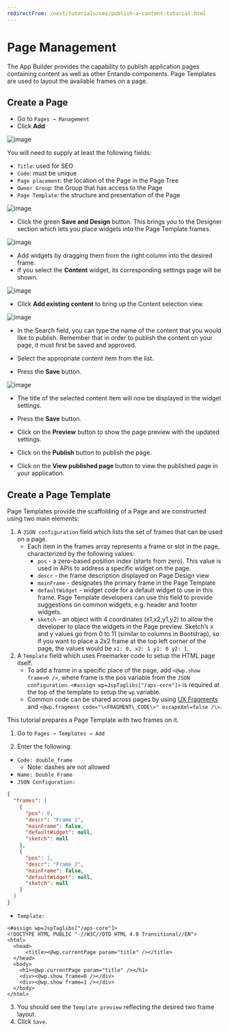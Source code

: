 ```yaml
---
redirectFrom: /next/tutorials/cms/publish-a-content-tutorial.html
---
```


# Page Management

The App Builder provides the capability to publish application pages containing content as well as other Entando components. Page Templates are used to layout the available frames on a page.

## Create a Page

- Go to `Pages → Management`
- Click **Add**

![image](./extracted-media/media/Publish1.png)

You will need to supply at least the following fields:
- `Title`: used for SEO
- `Code`: must be unique
- `Page placement`: the location of the Page in the Page Tree
- `Owner Group`: the Group that has access to the Page
- `Page Template`: the structure and presentation of the Page

![image](./extracted-media/media/Publish2.png)

-   Click the green **Save and Design** button. This brings you to the Designer section which lets you place widgets into the Page Template frames.

![image](./extracted-media/media/Publish3.png)

-   Add widgets by dragging them from the right column into the desired frame. 
-   If you select the **Content** widget, its corresponding settings page will be shown.

![image](./extracted-media/media/Publish4.png)

-   Click **Add existing content** to bring up the Content selection view.

![image](./extracted-media/media/Publish5.png)

-   In the Search field, you can type the name of the content that you
    would like to publish. Remember
    that in order to publish the content on your page, it must first be saved
    and approved.

-   Select the appropriate content item from the list. 

-   Press the **Save** button.

![image](./extracted-media/media/Publish5b.png)

-   The title of the selected content item will now be displayed in the widget settings.

-   Press the **Save** button.

-   Click on the **Preview** button to show the page preview with the updated settings.

-   Click on the **Publish** button to publish the page.

-   Click on the **View published page** button to view the published page in your application.

## Create a Page Template
Page Templates provide the scaffolding of a Page and are constructed using two main elements:

1. A `JSON configuration` field which lists the set of frames that can be used on a page. 
   - Each item in the frames array represents a frame or slot in the page, characterized by the following values:
      - `pos` - a zero-based position index (starts from zero). This value is used in
    APIs to address a specific widget on the page.
      - `descr` - the frame description displayed on Page Design view
      - `mainFrame` - designates the primary frame in the Page Template
      - `defaultWidget` - widget code for a default widget to use in this frame. Page Template developers can use this field to provide suggestions on common widgets, e.g. header and footer widgets.
      - `sketch` - an object with 4 coordinates (x1,x2,y1,y2) to allow the developer to place the widgets in the Page preview. Sketch’s x and y values go from 0 to 11 (similar to columns in Bootstrap), so if you want to place a 2x2 frame at the top left corner of the page, the values would be `x1: 0, x2: 1 y1: 0 y2: 1`.
2. A `Template` field which uses Freemarker code to setup the HTML page itself.
   - To add a frame in a specific place of the page, add `<@wp.show frame=0 />`, where frame is the pos variable from the `JSON configuration`. `<#assign wp=JspTaglibs["/aps-core"]>` is required at the top of the template to setup the `wp` variable.
   - Common code can be shared across pages by using [UX Fragments](app-builder/hello-world.md#create-a-ux-fragment) and ```<@wp.fragment code="\<FRAGMENT\_CODE\>" escapeXml=false /\>```.

This tutorial prepares a Page Template with two frames on it.

1. Go to `Pages → Templates → Add`

2. Enter the following:

- `Code: double_frame`
  - Note: dashes are not allowed
- `Name: Double Frame`
- `JSON Configuration:`

``` json
{
  "frames": [
    {
      "pos": 0,
      "descr": "Frame 1",
      "mainFrame": false,
      "defaultWidget": null,
      "sketch": null
    },
    {
      "pos": 1,
      "descr": "Frame 2",
      "mainFrame": false,
      "defaultWidget": null,
      "sketch": null
    }
  ]
}
```


- `Template:`

``` ftl
<#assign wp=JspTaglibs["/aps-core"]>
<!DOCTYPE HTML PUBLIC "-//W3C//DTD HTML 4.0 Transitional//EN">
<html>
  <head>
      <title><@wp.currentPage param="title" /></title>
  </head>
  <body>
    <h1><@wp.currentPage param="title" /></h1>
    <div><@wp.show frame=0 /></div>
    <div><@wp.show frame=1 /></div>
  </body>
</html>
```
3. You should see the `Template preview` reflecting the desired two frame layout.
4. Click `Save`. 

